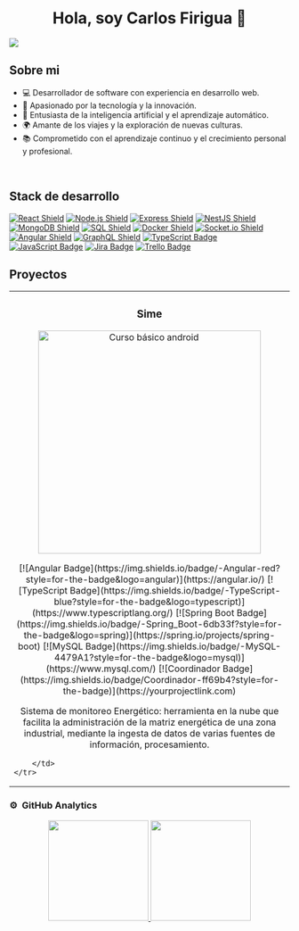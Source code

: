 <div align="center">
<h1 align="center">Hola, soy Carlos Firigua</a> 👋</h1>
</div>
<img src="https://imgur.com/i8myms6.png">

## Sobre mi
- 💻 Desarrollador de software con experiencia en desarrollo web.
- 🚀 Apasionado por la tecnología y la innovación.
- 🤖 Entusiasta de la inteligencia artificial y el aprendizaje automático.
- 🌍 Amante de los viajes y la exploración de nuevas culturas.
- 📚 Comprometido con el aprendizaje continuo y el crecimiento personal y profesional.
<br>

## Stack de desarrollo
[![React Shield](https://img.shields.io/badge/-React-blue?style=for-the-badge&logo=react)](https://reactjs.org/)
[![Node.js Shield](https://img.shields.io/badge/-Node.js-green?style=for-the-badge&logo=node.js)](https://nodejs.org/)
[![Express Shield](https://img.shields.io/badge/-Express-lightgrey?style=for-the-badge&logo=express)](https://expressjs.com/)
[![NestJS Shield](https://img.shields.io/badge/-NestJS-red?style=for-the-badge&logo=nestjs)](https://nestjs.com/)
[![MongoDB Shield](https://img.shields.io/badge/-MongoDB-green?style=for-the-badge&logo=mongodb)](https://www.mongodb.com/)
[![SQL Shield](https://img.shields.io/badge/-SQL-lightgrey?style=for-the-badge&logo=sql)](https://www.sql.org/)
[![Docker Shield](https://img.shields.io/badge/-Docker-blue?style=for-the-badge&logo=docker)](https://www.docker.com/)
[![Socket.io Shield](https://img.shields.io/badge/-Socket.io-black?style=for-the-badge&logo=socket.io)](https://socket.io/)
[![Angular Shield](https://img.shields.io/badge/-Angular-red?style=for-the-badge&logo=angular)](https://angular.io/)
[![GraphQL Shield](https://img.shields.io/badge/-GraphQL-E10098?style=for-the-badge&logo=graphql)](https://graphql.org/)
[![TypeScript Badge](https://img.shields.io/badge/-TypeScript-blue?style=for-the-badge&logo=typescript)](https://www.typescriptlang.org/)
[![JavaScript Badge](https://img.shields.io/badge/-JavaScript-yellow?style=for-the-badge&logo=javascript)](https://developer.mozilla.org/en-US/docs/Web/JavaScript)
[![Jira Badge](https://img.shields.io/badge/-Jira-blue?style=for-the-badge&logo=jira)](https://www.atlassian.com/software/jira)
[![Trello Badge](https://img.shields.io/badge/-Trello-green?style=for-the-badge&logo=trello)](https://trello.com/)

## Proyectos
<table>
    <tr>
        <td width="50%">
            <h3 align="center">Sime</h3>
            <div align="center">
                <a  target="_blank">
                <img src="https://i.imgur.com/Jji0CIE.jpg" width="400" alt="Curso básico android"></a>
                <p>
                    <a target="_blank">
                        [![Angular Badge](https://img.shields.io/badge/-Angular-red?style=for-the-badge&logo=angular)](https://angular.io/)
                    </a>
                    <a  target="_blank">
                        [![TypeScript Badge](https://img.shields.io/badge/-TypeScript-blue?style=for-the-badge&logo=typescript)](https://www.typescriptlang.org/)
                    </a>
                    <a  target="_blank">
                       [![Spring Boot Badge](https://img.shields.io/badge/-Spring_Boot-6db33f?style=for-the-badge&logo=spring)](https://spring.io/projects/spring-boot)
                    </a>
                    <a  target="_blank">
                       [![MySQL Badge](https://img.shields.io/badge/-MySQL-4479A1?style=for-the-badge&logo=mysql)](https://www.mysql.com/)
                    </a>
                    <a  target="_blank">
                       [![Coordinador Badge](https://img.shields.io/badge/Coordinador-ff69b4?style=for-the-badge)](https://yourprojectlink.com)
                    </a>
                </p>
                <p>Sistema de monitoreo Energético: herramienta en la nube que facilita la administración de la matriz energética de una zona industrial, mediante la ingesta de datos de varias fuentes de información, procesamiento.</p>
            </div>

        </td>
    </tr>
</table>



### ⚙️ &nbsp;GitHub Analytics

<p align="center">
<a href="https://github.com/clfirigua">
  <img height="180em" src="https://github-readme-stats-eight-theta.vercel.app/api?username=clfirigua&show_icons=true&theme=algolia&include_all_commits=true&count_private=true"/>
  <img height="180em" src="https://github-readme-stats-eight-theta.vercel.app/api/top-langs/?username=clfirigua&layout=compact&langs_count=8&theme=algolia"/>
</a>
</p>

